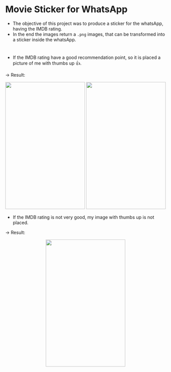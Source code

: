 # Movie Sticker for WhatsApp

* The objective of this project was to produce a sticker for the whatsApp, having the IMDB rating.
* In the end the images return a `.png` images, that can be transformed into a sticker inside the whatsApp.
#
* If the IMDB rating have a good recommendation point, so it is placed a picture of me with thumbs up 👍.

-> Result:
<p align="center">
    <img src="https://user-images.githubusercontent.com/119815495/228292544-ac4725f4-e0ef-4ef9-9789-80869de4b263.png" width="250" height="400"/>
    <img src="https://user-images.githubusercontent.com/119815495/228292519-dd637295-1571-4147-a0e6-f90e9d5617a6.png" width="250" height="400"/>
</p>

* If the IMDB rating is not very good, my image with thumbs up is not placed.

-> Result:
<p align="center">
    <img src="https://user-images.githubusercontent.com/119815495/228292423-98ac05dc-be25-48e1-8837-3c61323238d4.png" width="250" height="400"/>
</p>
